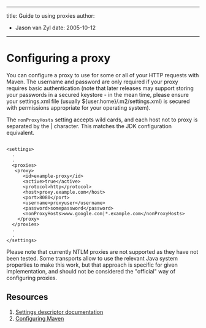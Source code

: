 ---

title: Guide to using proxies
author: 
- Jason van Zyl
date: 2005-10-12
----------------

<!--
Licensed to the Apache Software Foundation (ASF) under one
or more contributor license agreements.  See the NOTICE file
distributed with this work for additional information
regarding copyright ownership.  The ASF licenses this file
to you under the Apache License, Version 2.0 (the
"License"); you may not use this file except in compliance
with the License.  You may obtain a copy of the License at

http://www.apache.org/licenses/LICENSE-2.0

Unless required by applicable law or agreed to in writing,
software distributed under the License is distributed on an
"AS IS" BASIS, WITHOUT WARRANTIES OR CONDITIONS OF ANY
KIND, either express or implied.  See the License for the
specific language governing permissions and limitations
under the License.
-->

# Configuring a proxy

You can configure a proxy to use for some or all of your HTTP requests with Maven. The username and password are only required if your proxy requires basic authentication \(note that later releases may support storing your passwords in a secured keystore - in the mean time, please ensure your settings.xml file \(usually ${user.home}/.m2/settings.xml\) is secured with permissions appropriate for your operating system\).

The `nonProxyHosts` setting accepts wild cards, and each host not to proxy is separated by the | character. This matches the JDK configuration equivalent.

```unknown

<settings>
  .
  .
  <proxies>
   <proxy>
      <id>example-proxy</id>
      <active>true</active>
      <protocol>http</protocol>
      <host>proxy.example.com</host>
      <port>8080</port>
      <username>proxyuser</username>
      <password>somepassword</password>
      <nonProxyHosts>www.google.com|*.example.com</nonProxyHosts>
    </proxy>
  </proxies>
  .
  .
</settings>
```

Please note that currently NTLM proxies are not supported as they have not been tested. Some transports allow to use the relevant Java system properties to make this work, but that approach is specific for given implementation, and should not be considered the &quot;official&quot; way of configuring proxies.

## Resources

1. [Settings descriptor documentation](../../maven-settings/settings.html)
2. [Configuring Maven](./guide-configuring-maven.html)

